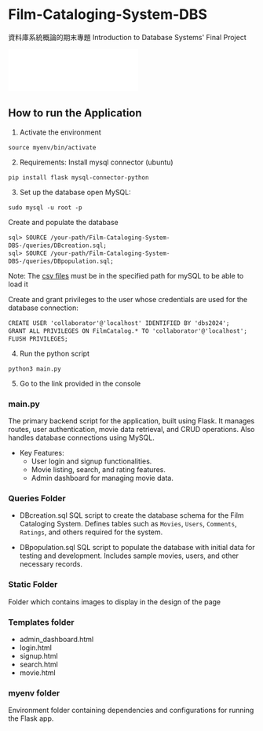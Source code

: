 ﻿# Film-Cataloging-System-DBS
資料庫系統概論的期末專題
Introduction to Database Systems' Final Project

![Alt Text](static/nycuflix.png)

## How to run the Application


1. Activate the environment 
```
source myenv/bin/activate
```
2. Requirements:
Install mysql connector (ubuntu)
```
pip install flask mysql-connector-python
```
3. Set up the database
open MySQL:
```
sudo mysql -u root -p
```
Create and populate the database
```
sql> SOURCE /your-path/Film-Cataloging-System-DBS-/queries/DBcreation.sql;
sql> SOURCE /your-path/Film-Cataloging-System-DBS-/queries/DBpopulation.sql;
```
Note: The [csv files](https://drive.google.com/file/d/1W8I489hHKuglK2GIN0c0EeAG07wuuMAh/view?usp=drive_link) must be in the specified path for mySQL to be able to load it 

Create and grant privileges to the user whose credentials are used for the database connection:
```
CREATE USER 'collaborator'@'localhost' IDENTIFIED BY 'dbs2024';
GRANT ALL PRIVILEGES ON FilmCatalog.* TO 'collaborator'@'localhost';
FLUSH PRIVILEGES;
```
4. Run the python script
```
python3 main.py
```
5. Go to the link provided in the console
### main.py
The primary backend script for the application, built using Flask. It manages routes, user authentication, movie data retrieval, and CRUD operations. Also handles database connections using MySQL.
- Key Features:
	- User login and signup functionalities.
	- Movie listing, search, and rating features.
	- Admin dashboard for managing movie data.

### Queries Folder
- DBcreation.sql
SQL script to create the database schema for the Film Cataloging System. Defines tables such as `Movies`, `Users`, `Comments`, `Ratings`, and others required for the system.

-  DBpopulation.sql
 SQL script to populate the database with initial data for testing and development. Includes sample movies, users, and other necessary records.

### Static Folder
Folder which contains images to display in the design of the page

### Templates folder
- admin_dashboard.html
- login.html
- signup.html
- search.html
- movie.html

### myenv folder
Environment folder containing dependencies and configurations for running the Flask app. 
